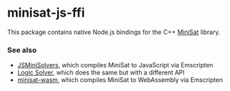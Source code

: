 # minisat-js-ffi

This package contains native Node.js bindings for the C++
[MiniSat](http://minisat.se/) library.

### See also
- [JSMiniSolvers](https://github.com/liffiton/JSMiniSolvers), which compiles MiniSat to JavaScript via Emscripten
- [Logic Solver](https://www.npmjs.com/package/logic-solver), which does the same but with a different API
- [minisat-wasm](https://github.com/glnc/minisat-wasm), which compiles MiniSat to WebAssembly via Emscripten

